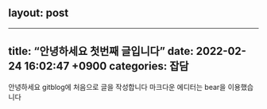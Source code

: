 ##  layout: post
---
title:  “안녕하세요 첫번째 글입니다”
date:   2022-02-24 16:02:47 +0900
categories: 잡담
---

안녕하세요  gitblog에 처음으로 글을 작성합니다
마크다운 에디터는 bear을 이용했습니다
